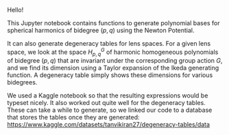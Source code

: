 Hello!

This Jupyter notebook contains functions to generate polynomial bases for spherical harmonics of bidegree 
$(p,q)$ using the Newton Potential. 

It can also generate degeneracy tables for lens spaces. For a given lens space, we look at the space $H_{p,q}^G$ of 
harmonic homogeneous polynomials of bidegree $(p,q)$ that are invariant under the corresponding group action $G$,
and we find its dimension using a Taylor expansion of the Ikeda generating function. A degeneracy table simply shows these
dimensions for various bidegrees.

We used a Kaggle notebook so that the resulting expressions would be typeset nicely. It also worked out
quite well for the degeneracy tables. These can take a while to generate, so we linked our code to a database that stores the
tables once they are generated: https://www.kaggle.com/datasets/tanvikiran27/degeneracy-tables/data
